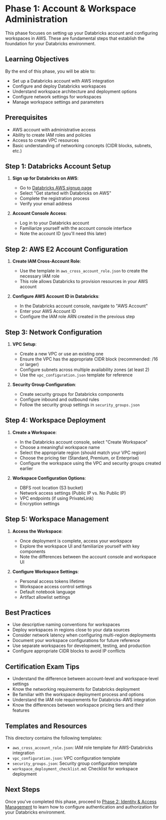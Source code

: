 # Phase 1: Account & Workspace Administration

This phase focuses on setting up your Databricks account and configuring workspaces in AWS. These are fundamental steps that establish the foundation for your Databricks environment.

## Learning Objectives

By the end of this phase, you will be able to:
- Set up a Databricks account with AWS integration
- Configure and deploy Databricks workspaces
- Understand workspace architecture and deployment options
- Configure network settings for workspaces
- Manage workspace settings and parameters

## Prerequisites

- AWS account with administrative access
- Ability to create IAM roles and policies
- Access to create VPC resources
- Basic understanding of networking concepts (CIDR blocks, subnets, etc.)

## Step 1: Databricks Account Setup

1. **Sign up for Databricks on AWS**:
   - Go to [Databricks AWS signup page](https://databricks.com/try-databricks)
   - Select "Get started with Databricks on AWS"
   - Complete the registration process
   - Verify your email address

2. **Account Console Access**:
   - Log in to your Databricks account
   - Familiarize yourself with the account console interface
   - Note the account ID (you'll need this later)

## Step 2: AWS E2 Account Configuration

1. **Create IAM Cross-Account Role**:
   - Use the template in `aws_cross_account_role.json` to create the necessary IAM role
   - This role allows Databricks to provision resources in your AWS account

2. **Configure AWS Account ID in Databricks**:
   - In the Databricks account console, navigate to "AWS Account"
   - Enter your AWS Account ID
   - Configure the IAM role ARN created in the previous step

## Step 3: Network Configuration

1. **VPC Setup**:
   - Create a new VPC or use an existing one
   - Ensure the VPC has the appropriate CIDR block (recommended: /16 or larger)
   - Configure subnets across multiple availability zones (at least 2)
   - Use the `vpc_configuration.json` template for reference

2. **Security Group Configuration**:
   - Create security groups for Databricks components
   - Configure inbound and outbound rules
   - Follow the security group settings in `security_groups.json`

## Step 4: Workspace Deployment

1. **Create a Workspace**:
   - In the Databricks account console, select "Create Workspace"
   - Choose a meaningful workspace name
   - Select the appropriate region (should match your VPC region)
   - Choose the pricing tier (Standard, Premium, or Enterprise)
   - Configure the workspace using the VPC and security groups created earlier

2. **Workspace Configuration Options**:
   - DBFS root location (S3 bucket)
   - Network access settings (Public IP vs. No Public IP)
   - VPC endpoints (if using PrivateLink)
   - Encryption settings

## Step 5: Workspace Management

1. **Access the Workspace**:
   - Once deployment is complete, access your workspace
   - Explore the workspace UI and familiarize yourself with key components
   - Note the differences between the account console and workspace UI

2. **Configure Workspace Settings**:
   - Personal access tokens lifetime
   - Workspace access control settings
   - Default notebook language
   - Artifact allowlist settings

## Best Practices

- Use descriptive naming conventions for workspaces
- Deploy workspaces in regions close to your data sources
- Consider network latency when configuring multi-region deployments
- Document your workspace configurations for future reference
- Use separate workspaces for development, testing, and production
- Configure appropriate CIDR blocks to avoid IP conflicts

## Certification Exam Tips

- Understand the difference between account-level and workspace-level settings
- Know the networking requirements for Databricks deployment
- Be familiar with the workspace deployment process and options
- Understand the IAM role requirements for Databricks-AWS integration
- Know the differences between workspace pricing tiers and their features

## Templates and Resources

This directory contains the following templates:
- `aws_cross_account_role.json`: IAM role template for AWS-Databricks integration
- `vpc_configuration.json`: VPC configuration template
- `security_groups.json`: Security group configuration template
- `workspace_deployment_checklist.md`: Checklist for workspace deployment

## Next Steps

Once you've completed this phase, proceed to [Phase 2: Identity & Access Management](../Phase2_Identity_Access_Management/README.md) to learn how to configure authentication and authorization for your Databricks environment.
